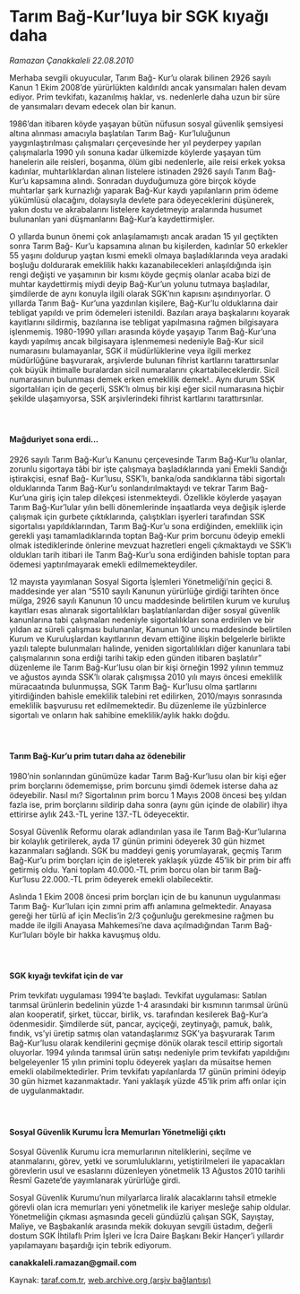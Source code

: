 # Tarım Bağ-Kur’luya bir SGK kıyağı daha

*Ramazan Çanakkaleli 22.08.2010*

<div class="yazi"><p>Merhaba sevgili okuyucular, Tarım Bağ- Kur’u olarak bilinen 2926 sayılı Kanun 1 Ekim 2008’de yürürlükten kaldırıldı ancak yansımaları halen devam ediyor. Prim tevkifatı, kazanılmış haklar, vs. nedenlerle daha uzun bir süre de yansımaları devam edecek olan bir kanun.</p>
<p>1986’dan itibaren köyde yaşayan bütün nüfusun sosyal güvenlik şemsiyesi altına alınması amacıyla başlatılan Tarım Bağ- Kur’luluğunun yaygınlaştırılması çalışmaları çerçevesinde her yıl peyderpey yapılan çalışmalarla 1990 yılı sonuna kadar ülkemizde köylerde yaşayan tüm hanelerin aile reisleri, boşanma, ölüm gibi nedenlerle, aile reisi erkek yoksa kadınlar, muhtarlıklardan alınan listelere istinaden 2926 sayılı Tarım Bağ-Kur’u kapsamına alındı. Sonradan duyduğumuza göre birçok köyde muhtarlar şark kurnazlığı yaparak Bağ-Kur kaydı yapılanların prim ödeme yükümlüsü olacağını, dolaysıyla devlete para ödeyeceklerini düşünerek, yakın dostu ve akrabalarını listelere kaydetmeyip aralarında husumet bulunanları yani düşmanlarını Bağ-Kur’a kaydettirmişler.</p>
<p>O yıllarda bunun önemi çok anlaşılamamıştı ancak aradan 15 yıl geçtikten sonra Tarım Bağ- Kur’u kapsamına alınan bu kişilerden, kadınlar 50 erkekler 55 yaşını doldurup yaştan kısmi emekli olmaya başladıklarında veya aradaki boşluğu doldurarak emeklilik hakkı kazanabilecekleri anlaşıldığında işin rengi değişti ve yaşamının bir kısmı köyde geçmiş olanlar acaba bizi de muhtar kaydettirmiş miydi deyip Bağ-Kur’un yolunu tutmaya başladılar, şimdilerde de aynı konuyla ilgili olarak SGK’nın kapısını aşındırıyorlar. O yıllarda Tarım Bağ- Kur’una yazdırılan kişilere, Bağ-Kur’lu olduklarına dair tebligat yapıldı ve prim ödemeleri istenildi. Bazıları araya başkalarını koyarak kayıtlarını sildirmiş, bazılarına ise tebligat yapılmasına rağmen bilgisayara işlenmemiş. 1980-1990 yılları arasında köyde yaşayıp Tarım Bağ-Kur’una kaydı yapılmış ancak bilgisayara işlenmemesi nedeniyle Bağ-Kur sicil numarasını bulamayanlar, SGK il müdürlüklerine veya ilgili merkez müdürlüğüne başvurarak, arşivlerde bulunan fihrist kartlarını tarattırsınlar çok büyük ihtimalle buralardan sicil numaralarını çıkartabileceklerdir. Sicil numarasının bulunması demek erken emeklilik demek!.. Aynı durum SSK sigortalıları için de geçerli, SSK’lı olmuş bir kişi eğer sicil numarasına hiçbir şekilde ulaşamıyorsa, SSK arşivlerindeki fihrist kartlarını tarattırsınlar.</p>
<h4> </h4>
<h4>Mağduriyet sona erdi...</h4>
<p>2926 sayılı Tarım Bağ-Kur’u Kanunu çerçevesinde Tarım Bağ-Kur’lu olanlar, zorunlu sigortaya tâbi bir işte çalışmaya başladıklarında yani Emekli Sandığı iştirakçisi, esnaf Bağ- Kur’lusu, SSK’lı, banka/oda sandıklarına tâbi sigortalı olduklarında Tarım Bağ-Kur’u sonlandırılmaktaydı ve tekrar Tarım Bağ-Kur’una giriş için talep dilekçesi istenmekteydi. Özellikle köylerde yaşayan Tarım Bağ-Kur’lular yılın belli dönemlerinde inşaatlarda veya değişik işlerde çalışmak için gurbete çıktıklarında, çalıştıkları işyerleri tarafından SSK sigortalısı yapıldıklarından, Tarım Bağ-Kur’u sona erdiğinden, emeklilik için gerekli yaşı tamamladıklarında toptan Bağ-Kur prim borcunu ödeyip emekli olmak istediklerinde önlerine mevzuat hazretleri engeli çıkmaktaydı ve SSK’lı oldukları tarih itibari ile Tarım Bağ-Kur’u sona erdiğinden bahisle toptan para ödemesi yaptırılmayarak emekli edilmemekteydiler.</p>
<p>12 mayısta yayımlanan Sosyal Sigorta İşlemleri Yönetmeliği’nin geçici 8. maddesinde yer alan “5510 sayılı Kanunun yürürlüğe girdiği tarihten önce mülga, 2926 sayılı Kanunun 10 uncu maddesinde belirtilen kurum ve kuruluş kayıtları esas alınarak sigortalılıkları başlatılanlardan diğer sosyal güvenlik kanunlarına tabi çalışmaları nedeniyle sigortalılıkları sona erdirilen ve bir yıldan az süreli çalışması bulunanlar, Kanunun 10 uncu maddesinde belirtilen Kurum ve Kuruluşlardan kayıtlarının devam ettiğine ilişkin belgelerle birlikte yazılı talepte bulunmaları halinde, yeniden sigortalılıkları diğer kanunlara tabi çalışmalarının sona erdiği tarihi takip eden günden itibaren başlatılır” düzenleme ile Tarım Bağ-Kur’lusu olan bir kişi örneğin 1992 yılının temmuz ve ağustos ayında SSK’lı olarak çalışmışsa 2010 yılı mayıs öncesi emeklilik müracaatında bulunmuşsa, SGK Tarım Bağ- Kur’lusu olma şartlarını yitirdiğinden bahisle emeklilik talebini ret edilirken, 2010/mayıs sonrasında emeklilik başvurusu ret edilmemektedir. Bu düzenleme ile yüzbinlerce sigortalı ve onların hak sahibine emeklilik/aylık hakkı doğdu.</p>
<h4> </h4>
<h4>Tarım Bağ-Kur’u prim tutarı daha az ödenebilir</h4>
<p>1980’nin sonlarından günümüze kadar Tarım Bağ-Kur’lusu olan bir kişi eğer prim borçlarını ödememişse, prim borcunu şimdi ödemek isterse daha az ödeyebilir. Nasıl mı? Sigortalının prim borcu 1 Mayıs 2008 öncesi beş yıldan fazla ise, prim borçlarını sildirip daha sonra (aynı gün içinde de olabilir) ihya ettirirse aylık 243.-TL yerine 137.-TL ödeyecektir.</p>
<p>Sosyal Güvenlik Reformu olarak adlandırılan yasa ile Tarım Bağ-Kur’lularına bir kolaylık getirilerek, ayda 17 günün primini ödeyerek 30 gün hizmet kazanmaları sağlandı. SGK bu maddeyi geniş yorumlayarak, geçmiş Tarım Bağ-Kur’u prim borçları için de işleterek yaklaşık yüzde 45’lik bir prim bir affı getirmiş oldu. Yani toplam 40.000.-TL prim borcu olan bir tarım Bağ-Kur’lusu 22.000.-TL prim ödeyerek emekli olabilecektir.</p>
<p>Aslında 1 Ekim 2008 öncesi prim borçları için de bu kanunun uygulanması Tarım Bağ- Kur’luları için zımni prim affı anlamına gelmektedir. Anayasa gereği her türlü af için Meclis’in 2/3 çoğunluğu gerekmesine rağmen bu madde ile ilgili Anayasa Mahkemesi’ne dava açılmadığından Tarım Bağ-Kur’luları böyle bir hakka kavuşmuş oldu.</p>
<h4> </h4>
<h4>SGK kıyağı tevkifat için de var</h4>
<p>Prim tevkifatı uygulaması 1994’te başladı. Tevkifat uygulaması: Satılan tarımsal ürünlerin bedelinin yüzde 1-4 arasındaki bir kısmının tarımsal ürünü alan kooperatif, şirket, tüccar, birlik, vs. tarafından kesilerek Bağ-Kur’a ödenmesidir. Şimdilerde süt, pancar, ayçiçeği, zeytinyağı, pamuk, balık, fındık, vs’yi üretip satmış olan vatandaşlarımız SGK’ya başvurarak Tarım Bağ-Kur’lusu olarak kendilerini geçmişe dönük olarak tescil ettirip sigortalı oluyorlar. 1994 yılında tarımsal ürün satışı nedeniyle prim tevkifatı yapıldığını belgeleyenler 15 yılın primini toplu ödeyerek yaşları da müsaitse hemen emekli olabilmektedirler. Prim tevkifatı yapılanlarda 17 günün primini ödeyip 30 gün hizmet kazanmaktadır. Yani yaklaşık yüzde 45’lik prim affı onlar için de uygulanmaktadır.</p>
<h4> </h4>
<h4>Sosyal Güvenlik Kurumu İcra Memurları Yönetmeliği çıktı</h4>
<p>Sosyal Güvenlik Kurumu icra memurlarının niteliklerini, seçilme ve atanmalarını, görev, yetki ve sorumluluklarını, yetiştirilmeleri ile yapacakları görevlerin usul ve esaslarını düzenleyen yönetmelik 13 Ağustos 2010 tarihli Resmî Gazete’de yayımlanarak yürürlüğe girdi.</p>
<p>Sosyal Güvenlik Kurumu’nun milyarlarca liralık alacaklarını tahsil etmekle görevli olan icra memurları yeni yönetmelik ile kariyer mesleğe sahip oldular. Yönetmeliğin çıkması aşmasında geceli gündüzlü çalışan SGK, Sayıştay, Maliye, ve Başbakanlık arasında mekik dokuyan sevgili üstadım, değerli dostum SGK İhtilaflı Prim İşleri ve İcra Daire Başkanı Bekir Hançer’i yıllardır yapılamayanı başardığı için tebrik ediyorum.</p><b>
<p>canakkaleli.ramazan@gmail.com</p></b></div>

Kaynak: [taraf.com.tr](http://www.taraf.com.tr:80/ramazan-canakkaleli/makale-tarim-bag-kur-luya-bir-sgk-kiyagi-daha.htm), [web.archive.org (arşiv bağlantısı)](http://web.archive.org/web/20100823202719/http://www.taraf.com.tr:80/ramazan-canakkaleli/makale-tarim-bag-kur-luya-bir-sgk-kiyagi-daha.htm)

